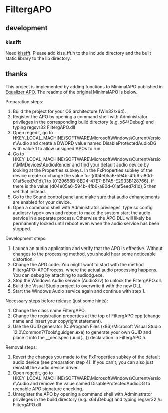 # FiltergAPO

## development
### kissfft
Need [kissfft](https://github.com/mborgerding/kissfft).
Please add kiss_fft.h to the include directory and the built static library to the lib directory.

## thanks
This project is implemented by adding functions to MinimalAPO published in [Equalizer APO](https://sourceforge.net/projects/equalizerapo/).
The readme of the original MinimalAPO is below.

Preparation steps:
1. Build the project for your OS architecture (Win32/x64).
2. Register the APO by opening a command shell with Administrator privileges
   in the corresponding build directory (e.g. x64\Debug) and typing
   regsvr32 FiltergAPO.dll
3. Open regedit, go to HKEY_LOCAL_MACHINE\SOFTWARE\Microsoft\Windows\CurrentVersion\Audio
   and create a DWORD value named DisableProtectedAudioDG with value 1 to allow unsigned APOs to run.
4. Go to HKEY_LOCAL_MACHINE\SOFTWARE\Microsoft\Windows\CurrentVersion\MMDevices\Audio\Render and
   find your default audio device by looking at the Properties subkeys. In the FxProperties subkey of the device
   create or change the value for {d04e05a6-594b-4fb6-a80d-01af5eed7d1d},1 to {0129658B-8ED4-47E7-BFA5-E2933B128766}.
   If there is the value {d04e05a6-594b-4fb6-a80d-01af5eed7d1d},5 then set that instead.
5. Go to the Sound control panel and make sure that audio enhancements are enabled for your device.
6. Open a command shell with Administrator privileges, type
   sc config audiosrv type= own
   and reboot to make the system start the audio service in a separate process. Otherwise the APO DLL will likely be
   permanently locked until reboot even when the audio service has been stopped.

Development steps:
1. Launch an audio application and verify that the APO is effective. Without changes to the processing method,
   you should hear some noticeable distortion.
2. Change the APO code. You might want to start with the method FiltergAPO::APOProcess, where the actual audio
   processing happens. You can debug by attaching to audiodg.exe.
3. Stop the Windows Audio service (AudioSrv) to unlock the FiltergAPO.dll.
4. Build the Visual Studio project to overwrite it with the new DLL.
5. Start the Windows Audio service again and continue with step 1.

Necessary steps before release (just some hints):
1. Change the class name FiltergAPO.
2. Change the registration properties at the top of FiltergAPO.cpp (change name and insert your copyright statement).
3. Use the GUID generator (C:\Program Files (x86)\Microsoft Visual Studio 12.0\Common7\Tools\guidgen.exe)
   to generate your own GUID and place it into the __declspec (uuid(...)) declaration in FiltergAPO.h.

Removal steps:
1. Revert the changes you made to the FxProperties subkey of the default audio device (see preparation step 4).
   If you can't, you can also just reinstall the audio device driver.
2. Open regedit, go to HKEY_LOCAL_MACHINE\SOFTWARE\Microsoft\Windows\CurrentVersion\Audio
   and remove the value named DisableProtectedAudioDG to reenable APO signature checking.
3. Unregister the APO by opening a command shell with Administrator privileges
   in the build directory (e.g. x64\Debug) and typing
   regsvr32 /u FiltergAPO.dll